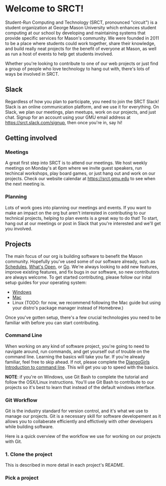 # Welcome to SRCT!

Student-Run Computing and Technology (SRCT, pronounced "circuit") is a student organization at George Mason University which enhances student computing at our school by developing and maintaining systems that provide specific services for Mason's community. We were founded in 2011 to be a place where students could work together, share their knowledge, and build really neat projects for the benefit of everyone at Mason, as well as run a host of events to help get students involved.

Whether you're looking to contribute to one of our web projects or just find a group of people who love technology to hang out with, there's lots of ways be involved in SRCT.

## Slack

Regardless of how you plan to participate, you need to join the SRCT Slack! Slack is an online communication platform, and we use it for everything. On Slack, we plan our meetings, plan meetups, work on our projects, and just chat. Signup for an account using your GMU email address at https://srct.slack.com/signup, then once you're in, say hi!

## Getting involved

### Meetings

A great first step into SRCT is to attend our meetings. We host weekly meetings on Monday's at 6pm where we invite guest speakers, run techincal workshops, play board games, or just hang out and work on our projects. Check our website calendar at https://srct.gmu.edu to see when the next meeting is.

### Planning

Lots of work goes into planning our meetings and events. If you want to make an impact on the org but aren't interested in contributing to our technical projects, helping to plan events is a great way to do that! To start, hang out at our meetings or post in Slack that you're interested and we'll get you involved.

## Projects

The main focus of our org is building software to benefit the Mason community. Hopefully you've used some of our software already, such as [Schedules](https://schedules.gmu.edu), [What's Open](https://whatsopen.gmu.du), or [Go](https://go.gmu.edu). We're always looking to add new features, improve existing features, and fix bugs in our software, so new contributors are always welcome. To get started contributing, please follow our inital setup guides for your operating system:

- [Windows](https://git.gmu.edu/srct/welcome/blob/master/initial-setup-windows.md)
- [Mac](https://git.gmu.edu/srct/welcome/blob/master/initial-setup-mac.md)
- Linux (TODO: for now, we recommend following the Mac guide but using your distro's package manager instead of Homebrew.)

Once you've gotten setup, there's a few crucial technologies you need to be familiar with before you can start contributing.

### Command Line

When working on any kind of software project, you're going to need to navigate around, run commands, and get yourself out of trouble on the command line. Learning the basics will take you far. If you're already familiar, feel free to skip ahead. If not, please complete the [DjangoGirls Introduction to command line](https://tutorial.djangogirls.org/en/intro_to_command_line/). This will get you up to speed with the basics.

**NOTE**: if you're on Windows, use Git Bash to complete the tutorial and follow the OSX/Linux instructions. You'll use Git Bash to contribute to our projects so it's best to learn that instead of the default windows interface.

### Git Workflow

Git is the industry standard for version control, and it's what we use to manage our projects. Git is a necessary skill for software developement as it allows you to collaberate efficiently and effictively with other developers while building software.

Here is a quick overview of the workflow we use for working on our projects with Git.

### 1. Clone the project

This is described in more detail in each project's README.


### Pick a project









<!-- - Just hang out!
    - Learn from tech talks, meetings
    - No pressure
    - Game nights
    - Dinners, #friendfinder
    - Marketing
- Contributor
    - Basic command line stuff (https://tutorial.djangogirls.org/en/intro_to_command_line/)
    - Git tutorial
        - PRINT https://github.github.com/training-kit/downloads/github-git-cheat-sheet.pdf
    - Add your name to contributor site
        - Pretty SRCT Logo plus list of names, just html file
    - Look at our projects, pick one that looks interesting
    - Post in slack
    - Look at the open issues, ask about them in slack -->
